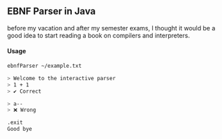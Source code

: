 ## EBNF Parser in Java

before my vacation and after my semester exams, 
I thought it would be a good idea to start reading a book on compilers and interpreters. 

#### Usage 

```bash
ebnfParser ~/example.txt
```

```bash
> Welcome to the interactive parser
> 1 + 1
> ✔️ Correct

> a-- 
> ❌ Wrong
```

```bash
.exit
Good bye
```